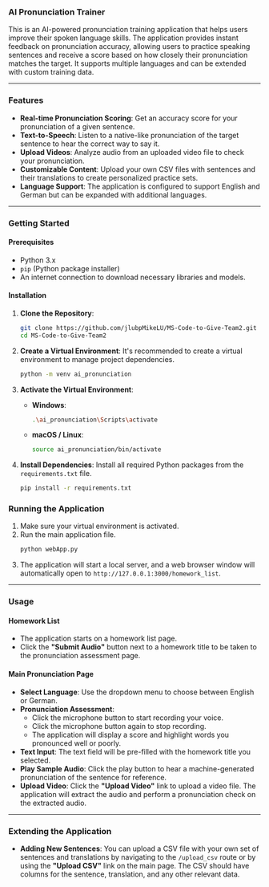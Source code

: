 ### AI Pronunciation Trainer

This is an AI-powered pronunciation training application that helps users improve their spoken language skills. The application provides instant feedback on pronunciation accuracy, allowing users to practice speaking sentences and receive a score based on how closely their pronunciation matches the target. It supports multiple languages and can be extended with custom training data.

-----

### Features

  * **Real-time Pronunciation Scoring**: Get an accuracy score for your pronunciation of a given sentence.
  * **Text-to-Speech**: Listen to a native-like pronunciation of the target sentence to hear the correct way to say it.
  * **Upload Videos**: Analyze audio from an uploaded video file to check your pronunciation.
  * **Customizable Content**: Upload your own CSV files with sentences and their translations to create personalized practice sets.
  * **Language Support**: The application is configured to support English and German but can be expanded with additional languages.

-----

### Getting Started

#### Prerequisites

  * Python 3.x
  * `pip` (Python package installer)
  * An internet connection to download necessary libraries and models.

#### Installation

1.  **Clone the Repository**:

    ```bash
    git clone https://github.com/jlubpMikeLU/MS-Code-to-Give-Team2.git
    cd MS-Code-to-Give-Team2
    ```

2.  **Create a Virtual Environment**:
    It's recommended to create a virtual environment to manage project dependencies.

    ```bash
    python -m venv ai_pronunciation
    ```

3.  **Activate the Virtual Environment**:

      - **Windows**:
        ```bash
        .\ai_pronunciation\Scripts\activate
        ```
      - **macOS / Linux**:
        ```bash
        source ai_pronunciation/bin/activate
        ```

4.  **Install Dependencies**:
    Install all required Python packages from the `requirements.txt` file.

    ```bash
    pip install -r requirements.txt
    ```

### Running the Application

1.  Make sure your virtual environment is activated.
2.  Run the main application file.
    ```bash
    python webApp.py
    ```
3.  The application will start a local server, and a web browser window will automatically open to `http://127.0.0.1:3000/homework_list`.

-----

### Usage

#### Homework List

  * The application starts on a homework list page.
  * Click the **"Submit Audio"** button next to a homework title to be taken to the pronunciation assessment page.

#### Main Pronunciation Page

  * **Select Language**: Use the dropdown menu to choose between English or German.
  * **Pronunciation Assessment**:
      * Click the microphone button to start recording your voice.
      * Click the microphone button again to stop recording.
      * The application will display a score and highlight words you pronounced well or poorly.
  * **Text Input**: The text field will be pre-filled with the homework title you selected.
  * **Play Sample Audio**: Click the play button to hear a machine-generated pronunciation of the sentence for reference.
  * **Upload Video**: Click the **"Upload Video"** link to upload a video file. The application will extract the audio and perform a pronunciation check on the extracted audio.

-----

### Extending the Application

  * **Adding New Sentences**: You can upload a CSV file with your own set of sentences and translations by navigating to the `/upload_csv` route or by using the **"Upload CSV"** link on the main page. The CSV should have columns for the sentence, translation, and any other relevant data.

